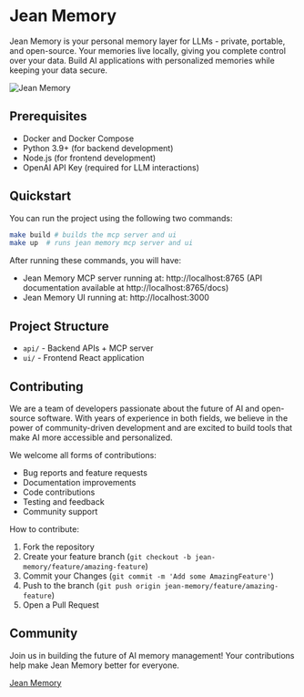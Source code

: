 # Jean Memory

Jean Memory is your personal memory layer for LLMs - private, portable, and open-source. Your memories live locally, giving you complete control over your data. Build AI applications with personalized memories while keeping your data secure.

![Jean Memory](https://github.com/user-attachments/assets/3c701757-ad82-4afa-bfbe-e049c2b4320b)

## Prerequisites

- Docker and Docker Compose
- Python 3.9+ (for backend development)
- Node.js (for frontend development)
- OpenAI API Key (required for LLM interactions)

## Quickstart

You can run the project using the following two commands:
```bash
make build # builds the mcp server and ui
make up  # runs jean memory mcp server and ui
```

After running these commands, you will have:
- Jean Memory MCP server running at: http://localhost:8765 (API documentation available at http://localhost:8765/docs)
- Jean Memory UI running at: http://localhost:3000

## Project Structure

- `api/` - Backend APIs + MCP server
- `ui/` - Frontend React application

## Contributing

We are a team of developers passionate about the future of AI and open-source software. With years of experience in both fields, we believe in the power of community-driven development and are excited to build tools that make AI more accessible and personalized.

We welcome all forms of contributions:
- Bug reports and feature requests
- Documentation improvements
- Code contributions
- Testing and feedback
- Community support

How to contribute:

1. Fork the repository
2. Create your feature branch (`git checkout -b jean-memory/feature/amazing-feature`)
3. Commit your Changes (`git commit -m 'Add some AmazingFeature'`)
4. Push to the branch (`git push origin jean-memory/feature/amazing-feature`)
5. Open a Pull Request

## Community

Join us in building the future of AI memory management! Your contributions help make Jean Memory better for everyone.

<a href="https://mem0.dev/jean-memory">Jean Memory</a>
